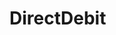 # DirectDebit   

<script src="https://unpkg.com/@stoplight/elements/web-components.min.js"></script>
<link rel="stylesheet" href="https://unpkg.com/@stoplight/elements/styles.min.css">

<elements-api
  apiDescriptionUrl="DirectDebit.yaml"
  layout="sidebar"
  router="hash"
  hideTryIt="false"
  hideSchemas="false"
  hideInternal="false"
/>